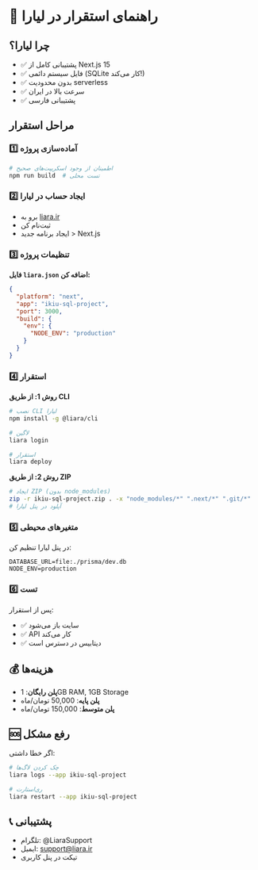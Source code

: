 # 🚀 راهنمای استقرار در لیارا

## چرا لیارا؟
- ✅ پشتیبانی کامل از Next.js 15
- ✅ فایل سیستم دائمی (SQLite کار می‌کند!)
- ✅ بدون محدودیت serverless
- ✅ سرعت بالا در ایران
- ✅ پشتیبانی فارسی

## مراحل استقرار

### 1️⃣ آماده‌سازی پروژه

```bash
# اطمینان از وجود اسکریپت‌های صحیح
npm run build  # تست محلی
```

### 2️⃣ ایجاد حساب در لیارا
- برو به [liara.ir](https://liara.ir)
- ثبت‌نام کن
- ایجاد برنامه جدید > Next.js

### 3️⃣ تنظیمات پروژه

**فایل `liara.json` اضافه کن:**
```json
{
  "platform": "next",
  "app": "ikiu-sql-project",
  "port": 3000,
  "build": {
    "env": {
      "NODE_ENV": "production"
    }
  }
}
```

### 4️⃣ استقرار

**روش 1: از طریق CLI**
```bash
# نصب CLI لیارا
npm install -g @liara/cli

# لاگین
liara login

# استقرار
liara deploy
```

**روش 2: از طریق ZIP**
```bash
# ایجاد ZIP (بدون node_modules)
zip -r ikiu-sql-project.zip . -x "node_modules/*" ".next/*" ".git/*"
# آپلود در پنل لیارا
```

### 5️⃣ متغیرهای محیطی

در پنل لیارا تنظیم کن:
```
DATABASE_URL=file:./prisma/dev.db
NODE_ENV=production
```

### 6️⃣ تست

پس از استقرار:
- ✅ سایت باز می‌شود
- ✅ API کار می‌کند
- ✅ دیتابیس در دسترس است

## 💰 هزینه‌ها

- **پلن رایگان**: 1GB RAM, 1GB Storage
- **پلن پایه**: 50,000 تومان/ماه
- **پلن متوسط**: 150,000 تومان/ماه

## 🆘 رفع مشکل

اگر خطا داشتی:
```bash
# چک کردن لاگ‌ها
liara logs --app ikiu-sql-project

# ری‌استارت
liara restart --app ikiu-sql-project
```

## 📞 پشتیبانی

- تلگرام: @LiaraSupport
- ایمیل: support@liara.ir
- تیکت در پنل کاربری
